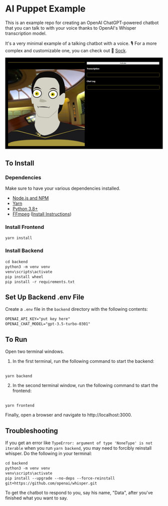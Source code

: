 # AI Puppet Example

This is an example repo for creating an OpenAI ChatGPT-powered chatbot that you can talk to with your voice thanks to OpenAI's Whisper transcription model.

It's a very minimal example of a talking chatbot with a voice. 🎙 For a more complex and customizable one, you can check out 🧦 [Sock](https://github.com/didymos-io/sock#readme).

<p align="center">
  <img src="public/sample/sample-image.PNG">
</p>

## To Install

### Dependencies

Make sure to have your various dependencies installed.

- [Node.js and NPM](https://nodejs.org/)
- [Yarn](https://classic.yarnpkg.com/lang/en/docs/install/#windows-stable)
- [Python 3.8+](https://www.python.org/downloads/)
- [FFmpeg](https://ffmpeg.org/download.html) ([Install Instructions](https://phoenixnap.com/kb/ffmpeg-windows))

### Install Frontend

```
yarn install
```

### Install Backend

```
cd backend
python3 -m venv venv
venv\scripts\activate
pip install wheel
pip install -r requirements.txt
```

## Set Up Backend .env File

Create a `.env` file in the `backend` directory with the following contents:

```
OPENAI_API_KEY="put key here"
OPENAI_CHAT_MODEL="gpt-3.5-turbo-0301"
```

## To Run

Open two terminal windows.

1. In the first terminal, run the following command to start the backend:

```

yarn backend

```

2. In the second terminal window, run the following command to start the frontend:

```

yarn frontend

```

Finally, open a browser and navigate to http://localhost:3000.

## Troubleshooting

If you get an error like `TypeError: argument of type 'NoneType' is not iterable` when you run `yarn backend`, you may need to forcibly reinstall whisper. Do the following in your terminal:

```
cd backend
python3 -m venv venv
venv\scripts\activate
pip install --upgrade --no-deps --force-reinstall git+https://github.com/openai/whisper.git
```

To get the chatbot to respond to you, say his name, "Data", after you've finished what you want to say.

